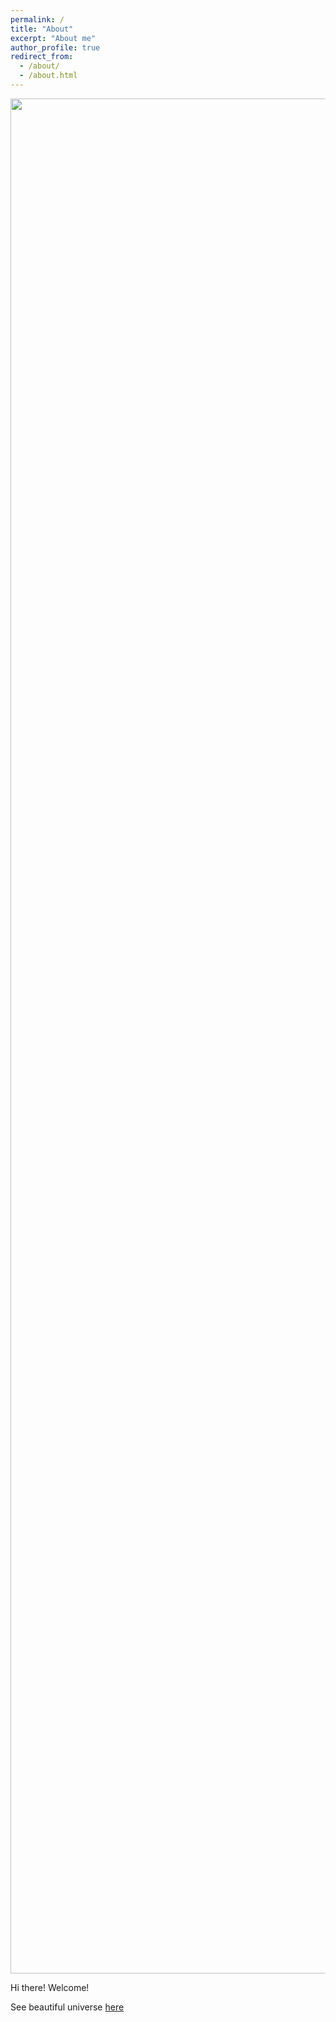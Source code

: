 ```yaml
---
permalink: /
title: "About"
excerpt: "About me"
author_profile: true
redirect_from: 
  - /about/
  - /about.html
---
```


<p align="center">
  <img src="https://haoxsia.github.io/images/2022-10-01-length-scale1.jpg?raw=true" alt="Photo" style="width: 3000px;"/> 
</p>

Hi there! Welcome!

See beautiful universe [here](https://www.youtube.com/watch?v=24cV8GYe-iw&t=98s)






